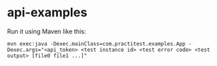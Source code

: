# api-examples

Run it using Maven like this:

```
mvn exec:java -Dexec.mainClass=com.practitest.examples.App -Dexec.args="<api_token> <test instance id> <test error code> <test output> [file0 file1 ...]"
```
